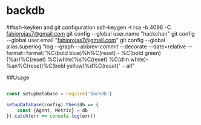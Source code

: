 # backdb
##ssh-keyken and git configuration
ssh-keygen -t rsa -b 4096 -C fabiorojas7@gmail.com
git config --global user.name "hackchan"
git config --global user.email "fabiorojas7@gmail.com"
git config --global alias.superlog "log --graph --abbrev-commit --decorate --date=relative --format=format:'%C(bold blue)%h%C(reset) - %C(bold green)(%ar)%C(reset) %C(white)%s%C(reset) %C(dim white)- %an%C(reset)%C(bold yellow)%d%C(reset)' --all"

##Usage
```js

const setupDatabase = require('backdb') 

setupDatabase(config).then(db => {
    const {Agent, Metric} = db
}).catch(err => console.log(err))
```